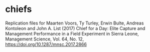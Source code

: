 # chiefs
Replication files for Maarten Voors, Ty Turley, Erwin Bulte, Andreas Kontoleon and John A. List (2017) Chief for a Day: Elite Capture and Management Performance in a Field Experiment in Sierra Leone, Management Science, Vol. 64, No. 12, https://doi.org/10.1287/mnsc.2017.2866
